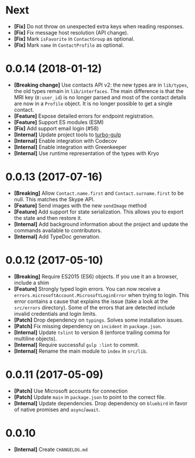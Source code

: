 # Next

- **[Fix]** Do not throw on unexpected extra keys when reading responses.
- **[Fix]** Fix message host resolution (API change).
- **[Fix]** Mark `isFavorite` in `ContactGroup` as optional.
- **[Fix]** Mark `name` in `ContactProfile` as optional.

# 0.0.14 (2018-01-12)

- **[Breaking change]** Use contacts API v2: the new types are in `lib/types`, the old types
    remain in `lib/interfaces`. The main difference is that the MRI key (`8:user_id`) is no longer
    parsed and most of the contact details are now in a `Profile` object.
    It is no longer possible to get a single contact.
- **[Feature]** Expose detailed errors for endpoint registration.
- **[Feature]** Support ES modules (ESM)
- **[Fix]** Add support email login (#58)
- **[Internal]** Update project tools to [turbo-gulp](https://www.npmjs.com/package/turbo-gulp)
- **[Internal]** Enable integration with Codecov
- **[Internal]** Enable integration with Greenkeeper
- **[Internal]** Use runtime representation of the types with Kryo

# 0.0.13 (2017-07-16)

- **[Breaking]** Allow `Contact.name.first` and `Contact.surname.first` to be null. This matches the Skype
  API.
- **[Feature]** Send images with the new `sendImage` method
- **[Feature]** Add support for state serialization. This allows you to export the state and then restore it.
- **[Internal]** Add background information about the project and update the commands available to contributors.
- **[Internal]** Add TypeDoc generation.

# 0.0.12 (2017-05-10)

- **[Breaking]** Require ES2015 (ES6) objects. If you use it an a browser, include a shim
- **[Feature]** Strongly typed login errors. You can now receive a
  `errors.microsoftAccount.MicrosoftLoginError` when trying to login. This error contains a cause
  that explains the issue (take a look at the `src/errors` directory). Some of the
  errors that are detected include invalid credentials and login limits.
- **[Patch]** Drop dependency on `typings`. Solves some installation issues.
- **[Patch]** Fix missing dependency on `incident` in `package.json`.
- **[Internal]** Update `tslint` to version 8 (enforce trailing comma for multiline objects).
- **[Internal]** Require successful `gulp :lint` to commit.
- **[Internal]** Rename the main module to `index` in `src/lib`.

# 0.0.11 (2017-05-09)

- **[Patch]** Use Microsoft accounts for connection
- **[Patch]** Update `main` in `package.json` to point to the correct file.
- **[Internal]** Update dependencies. Drop dependency on `bluebird` in favor of
  native promises and `async`/`await`.

# 0.0.10

- **[Internal]** Create `CHANGELOG.md`

